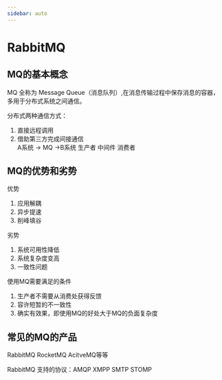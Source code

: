 ```yaml
---
sidebar: auto
---
```

# RabbitMQ

## MQ的基本概念
 MQ 全称为 Message Queue（消息队列）,在消息传输过程中保存消息的容器，多用于分布式系统之间通信。
 
分布式两种通信方式：
1. 直接远程调用
2. 借助第三方完成间接通信<br>
A系统 -> MQ ->B系统
生产者  中间件  消费者  


## MQ的优势和劣势
优势
1. 应用解耦
2. 异步提速
3. 削峰填谷

劣势
1. 系统可用性降低
2. 系统复杂度变高
3. 一致性问题

使用MQ需要满足的条件
1. 生产者不需要从消费处获得反馈
2. 容许短暂的不一致性
3. 确实有效果，即使用MQ的好处大于MQ的负面复杂度

## 常见的MQ的产品
RabbitMQ RocketMQ AcitveMQ等等

RabbitMQ 支持的协议：AMQP XMPP SMTP STOMP
